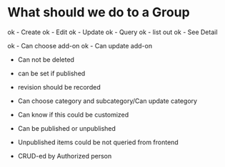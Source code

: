 # What should we do to a Group
ok - Create
ok - Edit
ok - Update
ok - Query 
ok - list out
ok - See Detail

ok - Can choose add-on
ok - Can update add-on

- Can not be deleted
- can be set if published
- revision should be recorded

- Can choose category and subcategory/Can update category
- Can know if this could be customized
- Can be published or unpublished
- Unpublished items could be not queried from frontend
- CRUD-ed by Authorized person